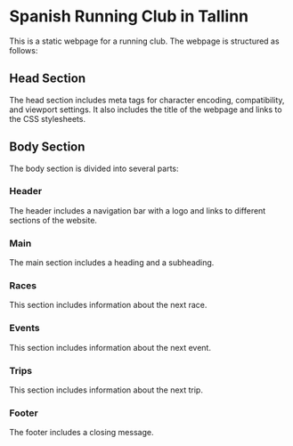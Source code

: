 # Spanish Running Club in Tallinn

This is a static webpage for a running club. The webpage is structured as follows:

## Head Section

The head section includes meta tags for character encoding, compatibility, and viewport settings. It also includes the title of the webpage and links to the CSS stylesheets.

## Body Section

The body section is divided into several parts:

### Header

The header includes a navigation bar with a logo and links to different sections of the website.

### Main

The main section includes a heading and a subheading.

### Races

This section includes information about the next race.

### Events

This section includes information about the next event.

### Trips

This section includes information about the next trip.

### Footer

The footer includes a closing message.